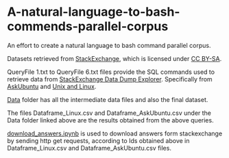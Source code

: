 # A-natural-language-to-bash-commends-parallel-corpus
An effort to create a natural language to bash command parallel corpus.

Datasets retrieved from [StackExchange](https://data.stackexchange.com/help), which is licensed under [CC BY-SA](https://creativecommons.org/licenses/by-sa/4.0/legalcode).

QueryFile 1.txt to QueryFile 6.txt files provide the SQL commands used to retrieve data from [StackExchange Data Dump Explorer](https://data.stackexchange.com/help). Specifically from [AskUbuntu](https://askubuntu.com/) and [Unix and Linux](https://unix.stackexchange.com/).

[Data](https://drive.google.com/drive/folders/1BGcCoJ48bwVv_mYgzEGTn08cNh2dp1o6?usp=sharing) folder has all the intermediate data files and also the final dataset.

The files Dataframe_Linux.csv and Dataframe_AskUbuntu.csv under the Data folder linked above are the results obtained from the above queries. 

[download_answers.ipynb](https://github.com/madhurimamandal/Natural-Language-to-Bash-Commands-Parallel-Corpus/blob/main/download_answers.ipynb) is used to download answers form stackexchange by sending http get requests, according to Ids obtained above in Dataframe_Linux.csv and Dataframe_AskUbuntu.csv files.

